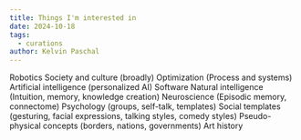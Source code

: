```yaml
---
title: Things I'm interested in
date: 2024-10-18
tags:
  - curations
author: Kelvin Paschal
---
```

Robotics 
Society and culture (broadly)
Optimization (Process and systems)
Artificial intelligence (personalized AI)
Software
Natural intelligence (Intuition, memory, knowledge creation)
Neuroscience (Episodic memory, connectome)
Psychology (groups, self-talk, templates)
Social templates (gesturing, facial expressions, talking styles, comedy styles)
Pseudo-physical concepts (borders, nations, governments)
Art history 